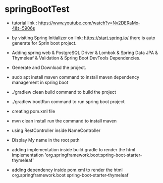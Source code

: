 # springBootTest

- tutorial link : https://www.youtube.com/watch?v=Nv2DERaMx-4&t=5906s
- by visiting Spring Initializer on link: https://start.spring.io/ there is auto generate for Sprin boot project.
- Adding spring web & PostgreSQL Driver & Lombok & Spring Data JPA & Thymeleaf & Validation & Spring Boot DevTools Dependencies.
- Generate and Download the project.
- sudo apt install maven command to install maven dependency management in spring boot
- ./gradlew clean build command to build the project
- ./gradlew bootRun command to run spring boot project
- creating pom.xml file
- mvn clean install run the command to install maven
- using RestController inside NameController
- Display My name in the root path

- adding implementation inside build.gradle to render the html
  implementation 'org.springframework.boot:spring-boot-starter-thymeleaf'

- adding dependency inside pom.xml to render the html
  <dependency>
  <groupId>org.springframework.boot</groupId>
  <artifactId>spring-boot-starter-thymeleaf</artifactId>
  </dependency>
